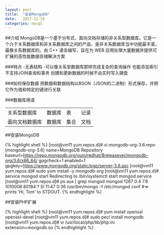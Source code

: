 ```yaml
---
layout: post
title:  "安装MongoDB"
date:   2017-12-18
categories: nosql
---
```


##介绍
MongoDB是一个基于分布式、面向文档存储的非关系型数据库。它是一个介于关系数据库和非关系数据库之间的产品，是非关系数据库当中功能最丰富，最像关系数据库的。由 C++ 语言编写，旨在为 WEB 应用处理大量数据并提供可扩展的高性能数据存储解决方案

###特点
-无表结构
-可以像关系型数据库那样完成复杂的查询操作
也能添加索引
不支持JOIN查询和事务
创建和更新数据的时候不会实时写入硬盘

###如何保存数据
把数据和数据结构以BSON（JSON的二进制）形式保存，并把它作为值和特定的键进行关联

###数据库用语

<table>
<tbody>
<tr>
<td>关系型数据库</td>
<td>数据库</td>
<td>表</td>
<td>记录</td>
</tr>
<tr>
<td>面向文档数据库</td>
<td>数据库</td>
<td>集合</td>
<td>文档</td>
</tr>
</tbody>
</table>

##安装MongoDB

{% highlight shell %}
[root@vm11 yum.repos.d]# vi mongodb-org-3.6.repo
[mongodb-org-3.6]
name=MongoDB Repository
baseurl=https://repo.mongodb.org/yum/redhat/$releasever/mongodb-org/3.6/x86_64/
gpgcheck=1
enabled=1
gpgkey=https://www.mongodb.org/static/pgp/server-3.6.asc
[root@vm11 yum.repos.d]# sudo yum install -y mongodb-org
[root@vm11 yum.repos.d]# service mongod start
Redirecting to /bin/systemctl start mongod.service
[root@vm11 yum.repos.d]# ps aux | grep mongod
mongod    1267  0.4  7.8 1010008 80184 ?       Sl   11:47   0:36 /usr/bin/mongo  -f /etc/mongod.conf
#=> prints 'Hi, Tom' to STDOUT.
{% endhighlight %}

##安装PHP扩展

{% highlight shell %}
[root@vm11 yum.repos.d]# yum install openssl openssl-devel
[root@vm11 yum.repos.d]# sudo pecl install mongodb
[root@vm11 yum.repos.d]# vi /usr/local/php/lib/php.ini
extension=mongodb.so
{% endhighlight %}